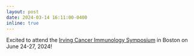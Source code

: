 ```yaml
---
layout: post
date: 2024-03-14 16:11:00-0400
inline: true
---
```


Excited to attend the [Irving Cancer Immunology Symposium](https://irvingcancerimmunologysymposium.com/) in Boston on June 24-27, 2024!